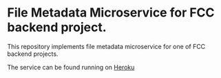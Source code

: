 # File Metadata Microservice for FCC backend project.

This repository implements file metadata microservice for one of FCC backend projects.

The service can be found running on [Heroku](https://file-metadata-ellacodecamp.herokuapp.com)
